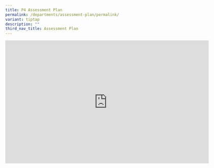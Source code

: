 ```yaml
---
title: P4 Assessment Plan
permalink: /departments/assessment-plan/permalink/
variant: tiptap
description: ""
third_nav_title: Assessment Plan
---
```

<div class="iframe-wrapper"><iframe height="389" width="640" allowfullscreen="true" frameborder="0" src="https://docs.google.com/presentation/d/e/2PACX-1vTMXSPSaQv0rAvZvZrUZCI0b9IK5rJe5v3N7nvjijyKsqr9BesfDWpEI-moErrE1Q/embed?start=false&amp;loop=false&amp;delayms=3000"></iframe></div><p></p>